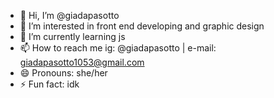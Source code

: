- 👋 Hi, I’m @giadapasotto
- 👀 I’m interested in front end developing and graphic design
- 🌱 I’m currently learning js
- 📫 How to reach me ig: @giadapasotto | e-mail: giadapasotto1053@gmail.com
- 😄 Pronouns: she/her
- ⚡ Fun fact: idk

<!---
giadapasotto/giadapasotto is a ✨ special ✨ repository because its `README.md` (this file) appears on your GitHub profile.
You can click the Preview link to take a look at your changes.
--->
